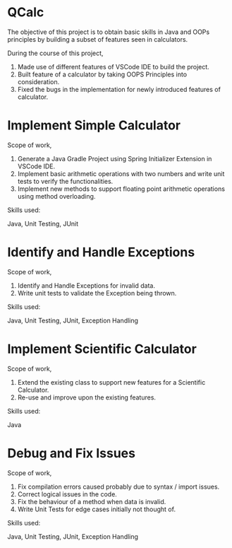 # QCalc

The objective of this project is to obtain basic skills in Java and OOPs principles by building a subset of features seen in calculators.

During the course of this project, 

1. Made use of different features of VSCode IDE to build the project.
2. Built feature of a calculator by taking OOPS Principles into consideration.
3. Fixed the bugs in the implementation for newly introduced features of calculator.

# Implement Simple Calculator

Scope of work,

1. Generate a Java Gradle Project using Spring Initializer Extension in VSCode IDE.
2. Implement basic arithmetic operations with two numbers and write unit tests to verify the functionalities.
3. Implement new methods to support floating point arithmetic operations using method overloading.

Skills used:

Java, Unit Testing, JUnit

# Identify and Handle Exceptions

Scope of work,

1. Identify and Handle Exceptions for invalid data.
2. Write unit tests to validate the Exception being thrown.

Skills used:

Java, Unit Testing, JUnit, Exception Handling

# Implement Scientific Calculator
Scope of work,

1. Extend the existing class to support new features for a Scientific Calculator.
2. Re-use and improve upon the existing features.

Skills used:

Java

# Debug and Fix Issues
Scope of work,

1. Fix compilation errors caused probably due to syntax / import issues.
2. Correct logical issues in the code.
3. Fix the behaviour of a method when data is invalid.
4. Write Unit Tests for edge cases initially not thought of.

Skills used:

Java, Unit Testing, JUnit, Exception Handling
